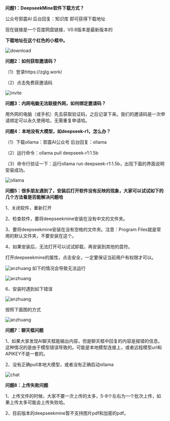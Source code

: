 **问题1：DeepseekMine软件下载方式？**

公众号郭震AI 后台回复：知识库 即可获得下载地址

现在链接是一个百度网盘链接，V0.6版本是最新版本的

**下载地址在这个红色的小框中。**

![download](/usermanual_pic/download.jpg)

**问题2：如何获取邀请码？**

（1）登录https://zglg.work/  

（2）点击免费获邀请码 

![invite](/usermanual_pic/invite.jpg)

**问题3：内网电脑无法联接外网，如何绑定邀请码？**

用外网的电脑（或手机）先去获取验证码，之后记录下来。我们的邀请码是一次申请绑定可以永久使用哈，无需重复申请哈。

**问题4：本地没有大模型，如deepseek-r1，怎么办？**

（1）下载ollama：郭震AI公众号 后台回复：ollama

（2）运行命令：ollama pull deepseek-r1:1.5b

（3）命令行验证一下：运行ollama run deepseek-r1:1.5b，出现下面的界面说明安装成功。

![ollama](/usermanual_pic/ollama.jpg)

**问题5：很多朋友遇到了，安装后打开软件没有反映的现象，大家可以试试如下的几个方法看是否能解决问题哈**

1、关闭软件，重新打开

2、检查软件，要将deepseekmine安装在没有中文的文件夹。

3、要将deepseekmine安装在没有空格的文件夹。注意：Program Files就是常用的默认文件夹，不要安装在这个。

4、如果安装后，无法打开可以试试卸载，再安装到其他的盘符。

打开deepseekmine的属性，点击安全，一定要保证当前用户有权限才可以。

![anzhuang](/usermanual_pic/anzhuang-1.jpg)
​
如下的情况会导致无法运行

![anzhuang](/usermanual_pic/anzhuang-2.jpg)​    

6、安装时遇到如下错误

![anzhuang](/usermanual_pic/anzhuang-3.jpg)​    

按照下面图的方式

![anzhuang](/usermanual_pic/anzhuang-4.jpg)​    

**问题7：聊天框问题**

1、如果大家发现AI聊天框能输出内容，但是聊天框中回复的内容是报错的信息。这种情况的是由于模型错误导致的。可能是本地模型连接上，或者远程模型url和APIKEY不是一套的。

2、没有正确pull本地大模型，或者没有正确启动ollama

​![chat](/usermanual_pic/chat-1.jpg)​    

**问题8：上传失败问题**

1、上传文件的时候，大家不要一次上传的太多，5-8个左右为一个批次上传，如果上传太多可能会上传失败哈。

2、目前版本的deepseekmine暂不支持图片pdf和加密的pdf。